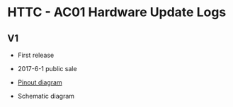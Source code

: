 # HTTC - AC01 Hardware Update Logs

## V1

- First release
- 2017-6-1 public sale

- [Pinout diagram](http://resource.heltec.cn/download/CubeCell/Capsule/HTCC-AC01_PinoutDiagram.pdf)

- Schematic diagram
